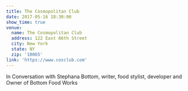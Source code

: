 ```yaml
---
title: The Cosmopolitan Club
date: 2017-05-16 18:30:00
show_time: true
venue:
  name: The Cosmopolitan Club
  address: 122 East 66th Street
  city: New York
  state: NY
  zip: '10065'
link: 'https://www.cosclub.com'
---
```



In Conversation with Stephana Bottom, writer, food stylist, developer and Owner of Bottom Food Works